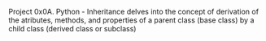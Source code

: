 Project 0x0A. Python - Inheritance delves into the concept of derivation of the atributes, methods, and properties of a parent class (base class) by a child class (derived class or subclass)
